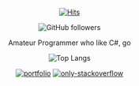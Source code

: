 <div align=center>

  [![Hits](https://hits.seeyoufarm.com/api/count/incr/badge.svg?url=https%3A%2F%2Fgithub.com%2FRyuaNerin)](https://hits.seeyoufarm.com)

  ![GitHub followers](https://img.shields.io/github/followers/RyuaNerin?style=social) 

  Amateur Programmer who like C#, go

  ![Top Langs](https://github-readme-stats.vercel.app/api/top-langs/?username=ryuanerin&layout=compact)

  [![portfolio](https://github-readme-stats.vercel.app/api/pin/?username=RyuaNerin&repo=portfolio)](https://github.com/RyuaNerin/portfolio) [![only-stackoverflow](https://github-readme-stats.vercel.app/api/pin/?username=RyuaNerin&repo=only-stackoverflow)](https://github.com/RyuaNerin/only-stackoverflow)

</div>

